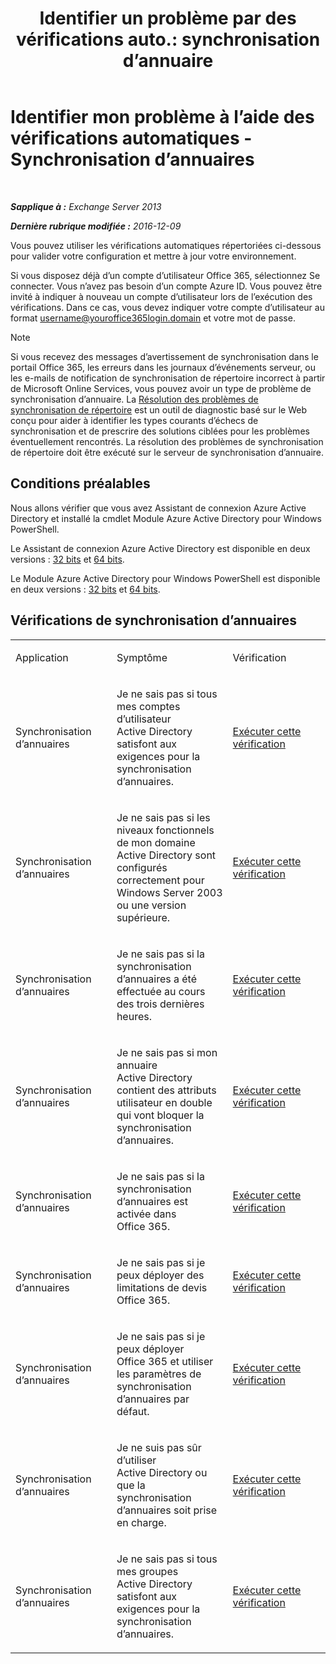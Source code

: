 ﻿---
title: 'Identifier un problème par des vérifications auto.: synchronisation d’annuaire'
TOCTitle: Identifier mon problème à l’aide des vérifications automatiques - Synchronisation d’annuaires
ms:assetid: e6ea900a-c382-444c-a8ce-54d392bfeca3
ms:mtpsurl: https://technet.microsoft.com/fr-fr/library/Dn793977(v=EXCHG.150)
ms:contentKeyID: 62632404
ms.date: 05/23/2018
mtps_version: v=EXCHG.150
ms.translationtype: MT
---

# Identifier mon problème à l’aide des vérifications automatiques - Synchronisation d’annuaires

 

_**Sapplique à :** Exchange Server 2013_

_**Dernière rubrique modifiée :** 2016-12-09_

Vous pouvez utiliser les vérifications automatiques répertoriées ci-dessous pour valider votre configuration et mettre à jour votre environnement.

Si vous disposez déjà d’un compte d’utilisateur Office 365, sélectionnez Se connecter. Vous n’avez pas besoin d’un compte Azure ID. Vous pouvez être invité à indiquer à nouveau un compte d’utilisateur lors de l’exécution des vérifications. Dans ce cas, vous devez indiquer votre compte d’utilisateur au format username@youroffice365login.domain et votre mot de passe.

> [!NOTE]
> Si vous recevez des messages d’avertissement de synchronisation dans le portail Office 365, les erreurs dans les journaux d’événements serveur, ou les e-mails de notification de synchronisation de répertoire incorrect à partir de Microsoft Online Services, vous pouvez avoir un type de problème de synchronisation d’annuaire. La <a href="https://aka.ms/dsup">Résolution des problèmes de synchronisation de répertoire</a> est un outil de diagnostic basé sur le Web conçu pour aider à identifier les types courants d’échecs de synchronisation et de prescrire des solutions ciblées pour les problèmes éventuellement rencontrés. La résolution des problèmes de synchronisation de répertoire doit être exécuté sur le serveur de synchronisation d’annuaire.


## Conditions préalables

Nous allons vérifier que vous avez Assistant de connexion Azure Active Directory et installé la cmdlet Module Azure Active Directory pour Windows PowerShell.

Le Assistant de connexion Azure Active Directory est disponible en deux versions : [32 bits](https://go.microsoft.com/fwlink/?linkid=286261) et [64 bits](https://go.microsoft.com/fwlink/?linkid=286262).

Le Module Azure Active Directory pour Windows PowerShell est disponible en deux versions : [32 bits](https://go.microsoft.com/fwlink/?linkid=286258) et [64 bits](https://go.microsoft.com/fwlink/?linkid=286259).

## Vérifications de synchronisation d’annuaires


<table>
<colgroup>
<col style="width: 33%" />
<col style="width: 33%" />
<col style="width: 33%" />
</colgroup>
<tbody>
<tr class="odd">
<td><p>Application</p></td>
<td><p>Symptôme</p></td>
<td><p>Vérification</p></td>
</tr>
<tr class="even">
<td><p>Synchronisation d’annuaires</p></td>
<td><p>Je ne sais pas si tous mes comptes d’utilisateur Active Directory satisfont aux exigences pour la synchronisation d’annuaires.</p></td>
<td><p><a href="https://go.microsoft.com/?linkid=9834884">Exécuter cette vérification</a></p></td>
</tr>
<tr class="odd">
<td><p>Synchronisation d’annuaires</p></td>
<td><p>Je ne sais pas si les niveaux fonctionnels de mon domaine Active Directory sont configurés correctement pour Windows Server 2003 ou une version supérieure.</p></td>
<td><p><a href="https://go.microsoft.com/?linkid=9834876">Exécuter cette vérification</a></p></td>
</tr>
<tr class="even">
<td><p>Synchronisation d’annuaires</p></td>
<td><p>Je ne sais pas si la synchronisation d’annuaires a été effectuée au cours des trois dernières heures.</p></td>
<td><p><a href="https://go.microsoft.com/?linkid=9834887">Exécuter cette vérification</a></p></td>
</tr>
<tr class="odd">
<td><p>Synchronisation d’annuaires</p></td>
<td><p>Je ne sais pas si mon annuaire Active Directory contient des attributs utilisateur en double qui vont bloquer la synchronisation d’annuaires.</p></td>
<td><p><a href="https://go.microsoft.com/?linkid=9834883">Exécuter cette vérification</a></p></td>
</tr>
<tr class="even">
<td><p>Synchronisation d’annuaires</p></td>
<td><p>Je ne sais pas si la synchronisation d’annuaires est activée dans Office 365.</p></td>
<td><p><a href="https://go.microsoft.com/?linkid=9834887">Exécuter cette vérification</a></p></td>
</tr>
<tr class="odd">
<td><p>Synchronisation d’annuaires</p></td>
<td><p>Je ne sais pas si je peux déployer des limitations de devis Office 365.</p></td>
<td><p><a href="https://go.microsoft.com/?linkid=9834920">Exécuter cette vérification</a></p></td>
</tr>
<tr class="even">
<td><p>Synchronisation d’annuaires</p></td>
<td><p>Je ne sais pas si je peux déployer Office 365 et utiliser les paramètres de synchronisation d’annuaires par défaut.</p></td>
<td><p><a href="https://go.microsoft.com/?linkid=9834876">Exécuter cette vérification</a></p></td>
</tr>
<tr class="odd">
<td><p>Synchronisation d’annuaires</p></td>
<td><p>Je ne suis pas sûr d’utiliser Active Directory ou que la synchronisation d’annuaires soit prise en charge.</p></td>
<td><p><a href="https://go.microsoft.com/?linkid=9834886">Exécuter cette vérification</a></p></td>
</tr>
<tr class="even">
<td><p>Synchronisation d’annuaires</p></td>
<td><p>Je ne sais pas si tous mes groupes Active Directory satisfont aux exigences pour la synchronisation d’annuaires.</p></td>
<td><p><a href="https://go.microsoft.com/?linkid=9834913">Exécuter cette vérification</a></p></td>
</tr>
</tbody>
</table>

